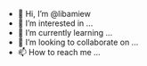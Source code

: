 - 👋 Hi, I’m @libamiew
- 👀 I’m interested in ...
- 🌱 I’m currently learning ...
- 💞️ I’m looking to collaborate on ...
- 📫 How to reach me ...

<!---
libamiew/libamiew is a ✨ special ✨ repository because its `README.md` (this file) appears on your GitHub profile.
You can click the Preview link to take a look at your changes.
--->

